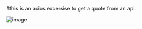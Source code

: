 #this is an axios excersise to get a quote from an api.

![image](https://github.com/user-attachments/assets/6b341878-9856-440b-83c6-742884d6b256)
